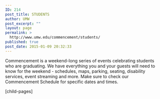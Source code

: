 ```yaml
---
ID: 214
post_title: STUDENTS
author: UMW
post_excerpt: ""
layout: page
permalink: >
  http://www.umw.edu/commencement/students/
published: true
post_date: 2015-01-09 20:32:33
---
```

Commencement is a weekend-long series of events celebrating students who are graduating. We have everything you and your guests will need to know for the weekend - schedules, maps, parking, seating, disability services, event streaming and more. Make sure to check our Commencement Schedule for specific dates and times.

[child-pages]